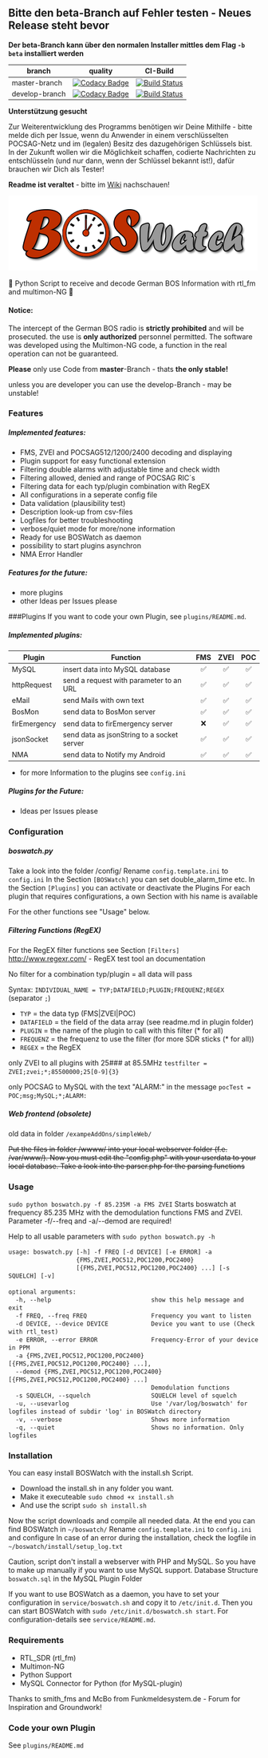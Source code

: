 ## Bitte den beta-Branch auf Fehler testen - Neues Release steht bevor
**Der beta-Branch kann über den normalen Installer mittles dem Flag `-b beta` installiert werden**

|branch|quality|CI-Build|
|---|---|---|
|master-branch|[![Codacy Badge](https://img.shields.io/codacy/grade/d512976554354a199555bd34ed179bb1/master.svg)](https://www.codacy.com/app/Schrolli91/BOSWatch/dashboard?bid=3763821)|[![Build Status](https://travis-ci.org/Schrolli91/BOSWatch.svg?branch=master)](https://travis-ci.org/Schrolli91/BOSWatch)|
|develop-branch|[![Codacy Badge](https://img.shields.io/codacy/grade/d512976554354a199555bd34ed179bb1/develop.svg)](https://www.codacy.com/app/Schrolli91/BOSWatch/dashboard?bid=3763820)|[![Build Status](https://travis-ci.org/Schrolli91/BOSWatch.svg?branch=develop)](https://travis-ci.org/Schrolli91/BOSWatch)|

**Unterstützung gesucht**

Zur Weiterentwicklung des Programms benötigen wir Deine Mithilfe - bitte melde dich per Issue, wenn du Anwender in einem verschlüsselten POCSAG-Netz und im (legalen) Besitz des dazugehörigen Schlüssels bist. 
In der Zukunft wollen wir die Möglichkeit schaffen, codierte Nachrichten zu entschlüsseln (und nur dann, wenn der Schlüssel bekannt ist!), dafür brauchen wir Dich als Tester!

**Readme ist veraltet** - bitte im [Wiki](https://github.com/Schrolli91/BOSWatch/wiki) nachschauen!

![# BOSWatch](/boswatch.png)

:satellite: Python Script to receive and decode German BOS Information with rtl_fm and multimon-NG :satellite:

#### Notice:
The intercept of the German BOS radio is **strictly prohibited** and will be prosecuted. the use is **only authorized** personnel permitted.
The software was developed using the Multimon-NG code, a function in the real operation can not be guaranteed.


**Please** only use Code from **master**-Branch - thats **the only stable!**

unless you are developer you can use the develop-Branch - may be unstable!

### Features
##### Implemented features:
- FMS, ZVEI and POCSAG512/1200/2400 decoding and displaying
- Plugin support for easy functional extension
- Filtering double alarms with adjustable time and check width
- Filtering allowed, denied and range of POCSAG RIC´s
- Filtering data for each typ/plugin combination with RegEX
- All configurations in a seperate config file
- Data validation (plausibility test)
- Description look-up from csv-files
- Logfiles for better troubleshooting
- verbose/quiet mode for more/none information
- Ready for use BOSWatch as daemon
- possibility to start plugins asynchron
- NMA Error Handler

##### Features for the future:
- more plugins
- other Ideas per Issues please


###Plugins
If you want to code your own Plugin, see `plugins/README.md`.

##### Implemented plugins:

|Plugin|Function|FMS|ZVEI|POC|
|-----|---------|:-:|:--:|:-:|
|MySQL|insert data into MySQL database|:white_check_mark:|:white_check_mark:|:white_check_mark:|
|httpRequest|send a request with parameter to an URL|:white_check_mark:|:white_check_mark:|:white_check_mark:|
|eMail|send Mails with own text|:white_check_mark:|:white_check_mark:|:white_check_mark:|
|BosMon|send data to BosMon server|:white_check_mark:|:white_check_mark:|:white_check_mark:|
|firEmergency|send data to firEmergency server|:x:|:white_check_mark:|:white_check_mark:|
|jsonSocket|send data as jsonString to a socket server|:white_check_mark:|:white_check_mark:|:white_check_mark:|
|NMA|send data to Notify my Android|:white_check_mark:|:white_check_mark:|:white_check_mark:|

- for more Information to the plugins see `config.ini`

##### Plugins for the Future:
- Ideas per Issues please


### Configuration
##### boswatch.py
Take a look into the folder /config/
Rename `config.template.ini` to `config.ini`
In the Section `[BOSWatch]` you can set double_alarm_time etc.
In the Section `[Plugins]` you can activate or deactivate the Plugins
For each plugin that requires configurations, a own Section with his name is available

For the other functions see "Usage" below.

##### Filtering Functions (RegEX)
For the RegEX filter functions see Section `[Filters]`
http://www.regexr.com/ - RegEX test tool an documentation

No filter for a combination typ/plugin = all data will pass

Syntax: `INDIVIDUAL_NAME = TYP;DATAFIELD;PLUGIN;FREQUENZ;REGEX` (separator `;`)
- `TYP` = the data typ (FMS|ZVEI|POC)
- `DATAFIELD` = the field of the data array (see readme.md in plugin folder)
- `PLUGIN` = the name of the plugin to call with this filter (* for all)
- `FREQUENZ` = the frequenz to use the filter (for more SDR sticks (* for all))
- `REGEX` = the RegEX

only ZVEI to all plugins with 25### at 85.5MHz
`testfilter = ZVEI;zvei;*;85500000;25[0-9]{3}`

only POCSAG to MySQL with the text "ALARM:" in the message
`pocTest = POC;msg;MySQL;*;ALARM:`

##### Web frontend (obsolete)
old data in folder `/exampeAddOns/simpleWeb/`

~~Put the files in folder /wwww/ into your local webserver folder (f.e. /var/www/).
Now you must edit the "config.php" with your userdata to your local database.
Take a look into the parser.php for the parsing functions~~


### Usage
`sudo python boswatch.py -f 85.235M -a FMS ZVEI`
Starts boswatch at frequency 85.235 MHz with the demodulation functions FMS and ZVEI.
Parameter -f/--freq and -a/--demod are required!

Help to all usable parameters with `sudo python boswatch.py -h`

```
usage: boswatch.py [-h] -f FREQ [-d DEVICE] [-e ERROR] -a
                   {FMS,ZVEI,POC512,POC1200,POC2400}
                   [{FMS,ZVEI,POC512,POC1200,POC2400} ...] [-s SQUELCH] [-v]

optional arguments:
  -h, --help            				show this help message and exit
  -f FREQ, --freq FREQ  				Frequency you want to listen
  -d DEVICE, --device DEVICE			Device you want to use (Check with rtl_test)
  -e ERROR, --error ERROR				Frequency-Error of your device in PPM
  -a {FMS,ZVEI,POC512,POC1200,POC2400} [{FMS,ZVEI,POC512,POC1200,POC2400} ...],
  --demod {FMS,ZVEI,POC512,POC1200,POC2400} [{FMS,ZVEI,POC512,POC1200,POC2400} ...]
										Demodulation functions
  -s SQUELCH, --squelch 				SQUELCH	level of squelch
  -u, --usevarlog         				Use '/var/log/boswatch' for logfiles instead of subdir 'log' in BOSWatch directory
  -v, --verbose         				Shows more information
  -q, --quiet           				Shows no information. Only logfiles
```


### Installation
You can easy install BOSWatch with the install.sh Script.
- Download the install.sh in any folder you want.
- Make it executeable `sudo chmod +x install.sh`
- And use the script  `sudo sh install.sh`

Now the script downloads and compile all needed data.
At the end you can find BOSWatch in `~/boswatch/`
Rename `config.template.ini` to `config.ini` and configure
In case of an error during the installation, check the logfile in `~/boswatch/install/setup_log.txt`

Caution, script don't install a webserver with PHP and MySQL.
So you have to make up manually if you want to use MySQL support.
Database Structure `boswatch.sql` in the MySQL Plugin Folder

If you want to use BOSWatch as a daemon, you have to set your
configuration in `service/boswatch.sh` and copy it to `/etc/init.d`.
Then you can start BOSWatch with `sudo /etc/init.d/boswatch.sh start`.
For configuration-details see `service/README.md`.

### Requirements
- RTL_SDR (rtl_fm)
- Multimon-NG
- Python Support
- MySQL Connector for Python (for MySQL-plugin)

Thanks to smith_fms and McBo from Funkmeldesystem.de - Forum for Inspiration and Groundwork!


### Code your own Plugin
See `plugins/README.md`
